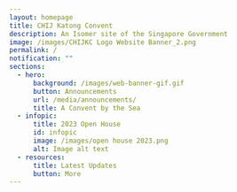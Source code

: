 ```yaml
---
layout: homepage
title: CHIJ Katong Convent
description: An Isomer site of the Singapore Government
image: /images/CHIJKC Logo Website Banner_2.png
permalink: /
notification: ""
sections:
  - hero:
      background: /images/web-banner-gif.gif
      button: Announcements
      url: /media/announcements/
      title: A Convent by the Sea
  - infopic:
      title: 2023 Open House
      id: infopic
      image: /images/open house 2023.png
      alt: Image alt text
  - resources:
      title: Latest Updates
      button: More
---
```

